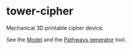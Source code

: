# tower-cipher
Mechanical 3D printable cipher device.

See the [Model](Model) and the [Pathways generator](Tools/PahtwaysGenerator) tool.